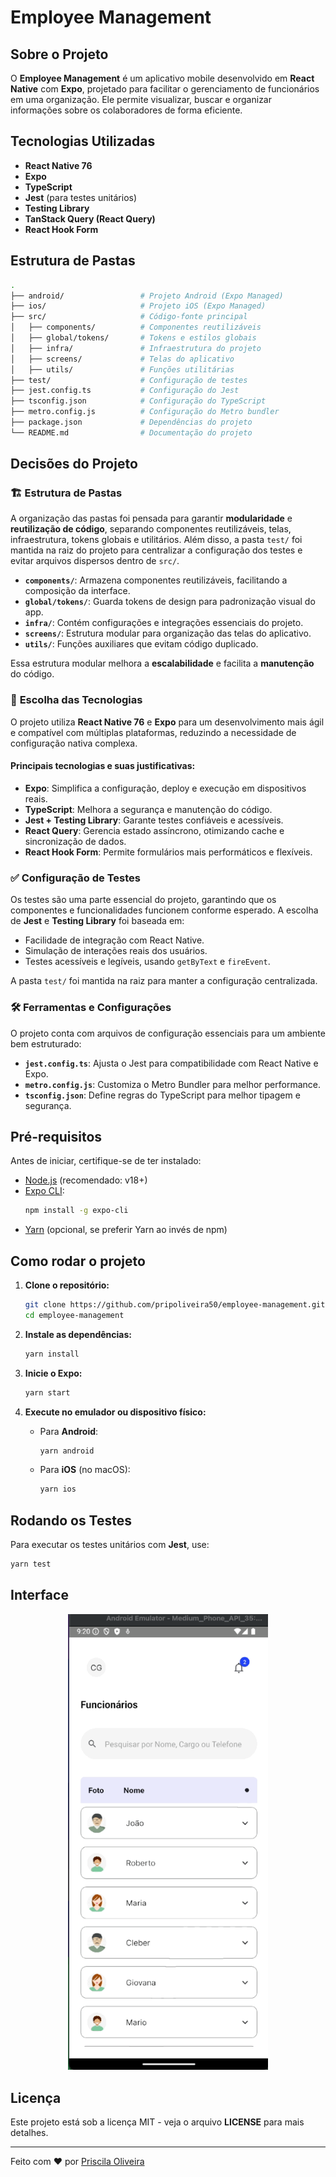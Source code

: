 # Employee Management

## Sobre o Projeto

O **Employee Management** é um aplicativo mobile desenvolvido em **React Native** com **Expo**, projetado para facilitar o gerenciamento de funcionários em uma organização. Ele permite visualizar, buscar e organizar informações sobre os colaboradores de forma eficiente.

## Tecnologias Utilizadas

- **React Native 76**
- **Expo**
- **TypeScript**
- **Jest** (para testes unitários)
- **Testing Library**
- **TanStack Query (React Query)**
- **React Hook Form**

## Estrutura de Pastas

```bash
.
├── android/                 # Projeto Android (Expo Managed)
├── ios/                     # Projeto iOS (Expo Managed)
├── src/                     # Código-fonte principal
│   ├── components/          # Componentes reutilizáveis
│   ├── global/tokens/       # Tokens e estilos globais
│   ├── infra/               # Infraestrutura do projeto
│   ├── screens/             # Telas do aplicativo
│   ├── utils/               # Funções utilitárias
├── test/                    # Configuração de testes
├── jest.config.ts           # Configuração do Jest
├── tsconfig.json            # Configuração do TypeScript
├── metro.config.js          # Configuração do Metro bundler
├── package.json             # Dependências do projeto
└── README.md                # Documentação do projeto
```

## Decisões do Projeto

### 🏗 **Estrutura de Pastas**

A organização das pastas foi pensada para garantir **modularidade** e **reutilização de código**, separando componentes reutilizáveis, telas, infraestrutura, tokens globais e utilitários. Além disso, a pasta `test/` foi mantida na raiz do projeto para centralizar a configuração dos testes e evitar arquivos dispersos dentro de `src/`.

- **`components/`**: Armazena componentes reutilizáveis, facilitando a composição da interface.
- **`global/tokens/`**: Guarda tokens de design para padronização visual do app.
- **`infra/`**: Contém configurações e integrações essenciais do projeto.
- **`screens/`**: Estrutura modular para organização das telas do aplicativo.
- **`utils/`**: Funções auxiliares que evitam código duplicado.

Essa estrutura modular melhora a **escalabilidade** e facilita a **manutenção** do código.

### 🚀 **Escolha das Tecnologias**

O projeto utiliza **React Native 76** e **Expo** para um desenvolvimento mais ágil e compatível com múltiplas plataformas, reduzindo a necessidade de configuração nativa complexa.

#### **Principais tecnologias e suas justificativas:**

- **Expo**: Simplifica a configuração, deploy e execução em dispositivos reais.
- **TypeScript**: Melhora a segurança e manutenção do código.
- **Jest + Testing Library**: Garante testes confiáveis e acessíveis.
- **React Query**: Gerencia estado assíncrono, otimizando cache e sincronização de dados.
- **React Hook Form**: Permite formulários mais performáticos e flexíveis.

### ✅ **Configuração de Testes**

Os testes são uma parte essencial do projeto, garantindo que os componentes e funcionalidades funcionem conforme esperado. A escolha de **Jest** e **Testing Library** foi baseada em:

- Facilidade de integração com React Native.
- Simulação de interações reais dos usuários.
- Testes acessíveis e legíveis, usando `getByText` e `fireEvent`.

A pasta `test/` foi mantida na raiz para manter a configuração centralizada.

### 🛠 **Ferramentas e Configurações**

O projeto conta com arquivos de configuração essenciais para um ambiente bem estruturado:

- **`jest.config.ts`**: Ajusta o Jest para compatibilidade com React Native e Expo.
- **`metro.config.js`**: Customiza o Metro Bundler para melhor performance.
- **`tsconfig.json`**: Define regras do TypeScript para melhor tipagem e segurança.

## **Pré-requisitos**

Antes de iniciar, certifique-se de ter instalado:

- [Node.js](https://nodejs.org/) (recomendado: v18+)
- [Expo CLI](https://docs.expo.dev/get-started/installation/):
  ```sh
  npm install -g expo-cli
  ```
- [Yarn](https://yarnpkg.com/) (opcional, se preferir Yarn ao invés de npm)

## **Como rodar o projeto**

1. **Clone o repositório:**

   ```sh
   git clone https://github.com/pripoliveira50/employee-management.git
   cd employee-management
   ```

2. **Instale as dependências:**

   ```sh
   yarn install
   ```

3. **Inicie o Expo:**

   ```sh
   yarn start
   ```

4. **Execute no emulador ou dispositivo físico:**
   - Para **Android**:
     ```sh
     yarn android
     ```
   - Para **iOS** (no macOS):
     ```sh
     yarn ios
     ```

## **Rodando os Testes**

Para executar os testes unitários com **Jest**, use:

```sh
yarn test
```

## **Interface**

<p align="center">
<img src="/.github/assets/app.gif" width="320"/>
</p>

## **Licença**

Este projeto está sob a licença MIT - veja o arquivo **LICENSE** para mais detalhes.

---

Feito com ❤️ por [Priscila Oliveira](https://github.com/pripoliveira50/)
